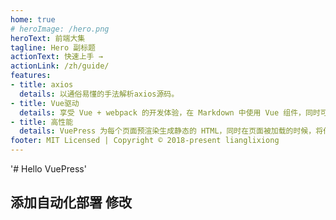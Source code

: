 ```yaml
---
home: true
# heroImage: /hero.png
heroText: 前端大集
tagline: Hero 副标题
actionText: 快速上手 →
actionLink: /zh/guide/
features:
- title: axios
  details: 以通俗易懂的手法解析axios源码。
- title: Vue驱动
  details: 享受 Vue + webpack 的开发体验，在 Markdown 中使用 Vue 组件，同时可以使用 Vue 来开发自定义主题。
- title: 高性能
  details: VuePress 为每个页面预渲染生成静态的 HTML，同时在页面被加载的时候，将作为 SPA 运行。
footer: MIT Licensed | Copyright © 2018-present lianglixiong
---
```


'# Hello VuePress' 

## 添加自动化部署 修改
